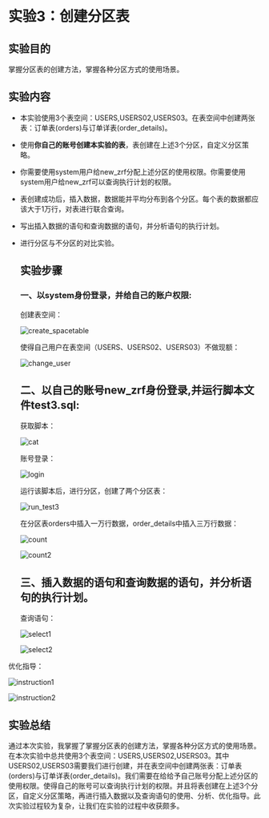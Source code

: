 # 实验3：创建分区表

## 实验目的

掌握分区表的创建方法，掌握各种分区方式的使用场景。

## 实验内容

- 本实验使用3个表空间：USERS,USERS02,USERS03。在表空间中创建两张表：订单表(orders)与订单详表(order_details)。

- 使用**你自己的账号创建本实验的表**，表创建在上述3个分区，自定义分区策略。

- 你需要使用system用户给new_zrf分配上述分区的使用权限。你需要使用system用户给new_zrf可以查询执行计划的权限。

- 表创建成功后，插入数据，数据能并平均分布到各个分区。每个表的数据都应该大于1万行，对表进行联合查询。

- 写出插入数据的语句和查询数据的语句，并分析语句的执行计划。

- 进行分区与不分区的对比实验。

  ## 实验步骤

  ### 一、以system身份登录，并给自己的账户权限:

  创建表空间：

  ![create_spacetable](D:\oracle\oracle\oracle\test3\img\create_spacetable.png)

  使得自己用户在表空间（USERS、USERS02、USERS03）不做现额：

  ![change_user](D:\oracle\oracle\oracle\test3\img\change_user.png)

  ## 二、以自己的账号new_zrf身份登录,并运行脚本文件test3.sql:

  获取脚本：
  
  ![cat](D:\oracle\oracle\oracle\test3\img\cat.png)
  
  账号登录：
  
  ![login](D:\oracle\oracle\oracle\test3\img\login.png)
  
  运行该脚本后，进行分区，创建了两个分区表：
  
  ![run_test3](D:\oracle\oracle\oracle\test3\img\run_test3.png)
  
  在分区表orders中插入一万行数据，order_details中插入三万行数据：
  
  ![count](D:\oracle\oracle\oracle\test3\img\count.png)
  
  ![count2](D:\oracle\oracle\oracle\test3\img\count2.png)
  
  ## 三、插入数据的语句和查询数据的语句，并分析语句的执行计划。
  
  查询语句：
  
  ![select1](D:\oracle\oracle\oracle\test3\img\select1.png)
  
  ![select2](D:\oracle\oracle\oracle\test3\img\select2.png)

优化指导：

![instruction1](D:\oracle\oracle\oracle\test3\img\instruction1.png)

![instruction2](D:\oracle\oracle\oracle\test3\img\instruction2.png)

## 实验总结

通过本次实验，我掌握了掌握分区表的创建方法，掌握各种分区方式的使用场景。在本次实验中总共使用3个表空间：USERS,USERS02,USERS03。其中USERS02,USERS03需要我们进行创建，并在表空间中创建两张表：订单表(orders)与订单详表(order_details)。我们需要在给给予自己账号分配上述分区的使用权限。使得自己的账号可以查询执行计划的权限。并且将表创建在上述3个分区，自定义分区策略，再进行插入数据以及查询语句的使用、分析、优化指导。此次实验过程较为复杂，让我们在实验的过程中收获颇多。
